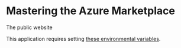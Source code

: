 # Mastering the Azure Marketplace

The public website

This application requires setting [these environmental variables](./ENV-VARS.md).

